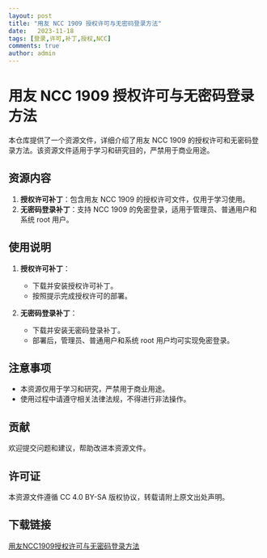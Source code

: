 ```yaml
---
layout: post
title: "用友 NCC 1909 授权许可与无密码登录方法"
date:   2023-11-18
tags: [登录,许可,补丁,授权,NCC]
comments: true
author: admin
---
```

# 用友 NCC 1909 授权许可与无密码登录方法

本仓库提供了一个资源文件，详细介绍了用友 NCC 1909 的授权许可和无密码登录方法。该资源文件适用于学习和研究目的，严禁用于商业用途。

## 资源内容

1. **授权许可补丁**：包含用友 NCC 1909 的授权许可文件，仅用于学习使用。
2. **无密码登录补丁**：支持 NCC 1909 的免密登录，适用于管理员、普通用户和系统 root 用户。

## 使用说明

1. **授权许可补丁**：
   - 下载并安装授权许可补丁。
   - 按照提示完成授权许可的部署。

2. **无密码登录补丁**：
   - 下载并安装无密码登录补丁。
   - 部署后，管理员、普通用户和系统 root 用户均可实现免密登录。

## 注意事项

- 本资源仅用于学习和研究，严禁用于商业用途。
- 使用过程中请遵守相关法律法规，不得进行非法操作。

## 贡献

欢迎提交问题和建议，帮助改进本资源文件。

## 许可证

本资源文件遵循 CC 4.0 BY-SA 版权协议，转载请附上原文出处声明。

## 下载链接

[用友NCC1909授权许可与无密码登录方法](https://pan.quark.cn/s/067df50536ff)